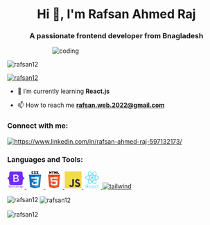 <h1 align="center">Hi 👋, I'm Rafsan Ahmed Raj</h1>
<h3 align="center">A passionate frontend developer from Bnagladesh</h3>
<img align="right" alt="coding" width="400" src="https://i.ibb.co.com/mvknMw8/68747470733a2f2f676c6f62616c656475636174696f6e2e73332e61702d736f7574682d312e616d617a6f6e6177732e636f.gif">

<br/>

<p align="left"> <img src="https://komarev.com/ghpvc/?username=rafsan12&label=Profile%20views&color=0e75b6&style=flat" alt="rafsan12" /> </p>

<p align="left"> <a href="https://github.com/ryo-ma/github-profile-trophy"><img src="https://github-profile-trophy.vercel.app/?username=rafsan12" alt="rafsan12" /></a> </p>

- 🌱 I’m currently learning **React.js**

- 📫 How to reach me **rafsan.web.2022@gmail.com**

<h3 align="left">Connect with me:</h3>
<p align="left">
<a href="https://linkedin.com/in/https://www.linkedin.com/in/rafsan-ahmed-raj-597132173/" target="blank"><img align="center" src="https://raw.githubusercontent.com/rahuldkjain/github-profile-readme-generator/master/src/images/icons/Social/linked-in-alt.svg" alt="https://www.linkedin.com/in/rafsan-ahmed-raj-597132173/" height="30" width="40" /></a>
</p>

<h3 align="left">Languages and Tools:</h3>
<p align="left"> <a href="https://getbootstrap.com" target="_blank" rel="noreferrer"> <img src="https://raw.githubusercontent.com/devicons/devicon/master/icons/bootstrap/bootstrap-plain-wordmark.svg" alt="bootstrap" width="40" height="40"/> </a> <a href="https://www.w3schools.com/css/" target="_blank" rel="noreferrer"> <img src="https://raw.githubusercontent.com/devicons/devicon/master/icons/css3/css3-original-wordmark.svg" alt="css3" width="40" height="40"/> </a> <a href="https://www.w3.org/html/" target="_blank" rel="noreferrer"> <img src="https://raw.githubusercontent.com/devicons/devicon/master/icons/html5/html5-original-wordmark.svg" alt="html5" width="40" height="40"/> </a> <a href="https://developer.mozilla.org/en-US/docs/Web/JavaScript" target="_blank" rel="noreferrer"> <img src="https://raw.githubusercontent.com/devicons/devicon/master/icons/javascript/javascript-original.svg" alt="javascript" width="40" height="40"/> </a> <a href="https://reactjs.org/" target="_blank" rel="noreferrer"> <img src="https://raw.githubusercontent.com/devicons/devicon/master/icons/react/react-original-wordmark.svg" alt="react" width="40" height="40"/> </a> <a href="https://tailwindcss.com/" target="_blank" rel="noreferrer"> <img src="https://www.vectorlogo.zone/logos/tailwindcss/tailwindcss-icon.svg" alt="tailwind" width="40" height="40"/> </a> </p>

<p><img align="left" src="https://github-readme-stats.vercel.app/api/top-langs?username=rafsan12&show_icons=true&locale=en&layout=compact" alt="rafsan12" /></p>

<p>&nbsp;<img align="center" src="https://github-readme-stats.vercel.app/api?username=rafsan12&show_icons=true&locale=en" alt="rafsan12" /></p>

<p><img align="center" src="https://github-readme-streak-stats.herokuapp.com/?user=rafsan12&" alt="rafsan12" /></p>
